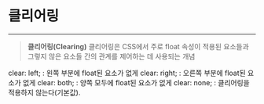 # 클리어링

<hr/>

> **클리어링(Clearing)**
> 클리어링은 CSS에서 주로 float 속성이 적용된 요소들과 그렇지 않은 요소들 간의 관계를 제어하는 데 사용되는 개념

clear: left; : 왼쪽 부분에 float된 요소가 없게
clear: right; : 오른쪽 부분에 float된 요소가 없게
clear: both; : 양쪽 모두에 float된 요소가 없게
clear: none; : 클리어링을 적용하지 않는다(기본값).
